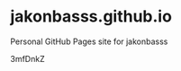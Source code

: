 # jakonbasss.github.io
Personal GitHub Pages site for jakonbasss













































































3mfDnkZ
